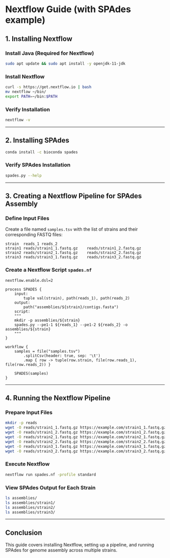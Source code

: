 # Nextflow Guide (with SPAdes example)

## 1. Installing Nextflow

### Install Java (Required for Nextflow)
```bash
sudo apt update && sudo apt install -y openjdk-11-jdk
```

### Install Nextflow
```bash
curl -s https://get.nextflow.io | bash
mv nextflow ~/bin/
export PATH=~/bin:$PATH
```

### Verify Installation
```bash
nextflow -v
```

---

## 2. Installing SPAdes
```bash
conda install -c bioconda spades
```

### Verify SPAdes Installation
```bash
spades.py --help
```

---

## 3. Creating a Nextflow Pipeline for SPAdes Assembly

### Define Input Files
Create a file named `samples.tsv` with the list of strains and their corresponding FASTQ files:
```
strain	reads_1	reads_2
strain1	reads/strain1_1.fastq.gz	reads/strain1_2.fastq.gz
strain2	reads/strain2_1.fastq.gz	reads/strain2_2.fastq.gz
strain3	reads/strain3_1.fastq.gz	reads/strain3_2.fastq.gz
```

### Create a Nextflow Script `spades.nf`
```nextflow
nextflow.enable.dsl=2

process SPADES {
    input:
        tuple val(strain), path(reads_1), path(reads_2)
    output:
        path("assemblies/${strain}/contigs.fasta")
    script:
    """
    mkdir -p assemblies/${strain}
    spades.py --pe1-1 ${reads_1} --pe1-2 ${reads_2} -o assemblies/${strain}
    """
}

workflow {
    samples = file("samples.tsv")
        .splitCsv(header: true, sep: '\t')
        .map { row -> tuple(row.strain, file(row.reads_1), file(row.reads_2)) }
    
    SPADES(samples)
}
```

---

## 4. Running the Nextflow Pipeline

### Prepare Input Files
```bash
mkdir -p reads
wget -O reads/strain1_1.fastq.gz https://example.com/strain1_1.fastq.gz
wget -O reads/strain1_2.fastq.gz https://example.com/strain1_2.fastq.gz
wget -O reads/strain2_1.fastq.gz https://example.com/strain2_1.fastq.gz
wget -O reads/strain2_2.fastq.gz https://example.com/strain2_2.fastq.gz
wget -O reads/strain3_1.fastq.gz https://example.com/strain3_1.fastq.gz
wget -O reads/strain3_2.fastq.gz https://example.com/strain3_2.fastq.gz
```

### Execute Nextflow
```bash
nextflow run spades.nf -profile standard
```

### View SPAdes Output for Each Strain
```bash
ls assemblies/
ls assemblies/strain1/
ls assemblies/strain2/
ls assemblies/strain3/
```

---

## Conclusion
This guide covers installing Nextflow, setting up a pipeline, and running SPAdes for genome assembly across multiple strains. 

